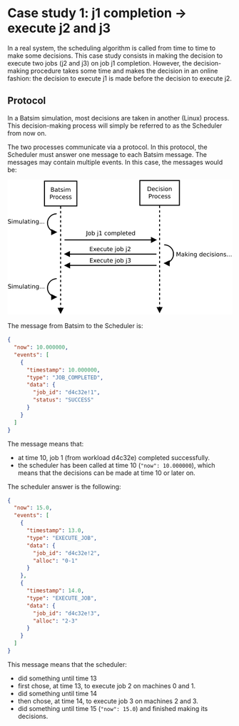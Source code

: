 # Case study 1: j1 completion -> execute j2 and j3
In a real system, the scheduling algorithm is called from time to time to
make some decisions.
This case study consists in making the decision to execute two jobs (j2 and j3)
on job j1 completion. However, the decision-making procedure takes some time and
makes the decision in an online fashion: the decision to execute j1 is made
before the decision to execute j2.

## Protocol
In a Batsim simulation, most decisions are taken in another (Linux) process.
This decision-making process will simply be referred to as the Scheduler from now on.

The two processes communicate via a protocol. In this protocol, the Scheduler
must answer one message to each Batsim message. The messages may contain
multiple events. In this case, the messages would be:

![case1_overview_figure](protocol_img/case1_overview.png)

The message from Batsim to the Scheduler is:
``` JSON
{
  "now": 10.000000,
  "events": [
    {
      "timestamp": 10.000000,
      "type": "JOB_COMPLETED",
      "data": {
        "job_id": "d4c32e!1",
        "status": "SUCCESS"
      }
    }
  ]
}
```

The message means that:
- at time 10, job 1 (from workload d4c32e) completed successfully.
- the scheduler has been called at time 10 (``"now": 10.000000``),
  which means that the decisions can be made at time 10 or later on.

The scheduler answer is the following:
``` JSON
{
  "now": 15.0,
  "events": [
    {
      "timestamp": 13.0,
      "type": "EXECUTE_JOB",
      "data": {
        "job_id": "d4c32e!2",
        "alloc": "0-1"
      }
    },
    {
      "timestamp": 14.0,
      "type": "EXECUTE_JOB",
      "data": {
        "job_id": "d4c32e!3",
        "alloc": "2-3"
      }
    }
  ]
}
```

This message means that the scheduler:
- did something until time 13
- first chose, at time 13, to execute job 2 on machines 0 and 1.
- did something until time 14
- then chose, at time 14, to execute job 3 on machines 2 and 3.
- did something until time 15 (``"now": 15.0``) and finished making its decisions.

